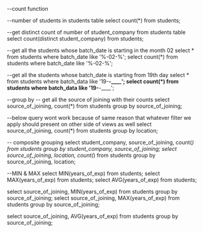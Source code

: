--count function

--number of students in students table
select count(*) from students;


--get distinct count of number of student_company from students table
select count(distinct student_company) from students;


--get all the students whose batch_date is starting in the month 02
select * from students where batch_date like '%-02-%';
select count(*) from students where batch_date like '%-02-%';

--get all the students whose batch_date is starting from 19th day
select * from students where batch_data like '19-__-____';
select count(*) from students where batch_data like '19-__-____';

--group by
-- get all the source of joining with their counts
select source_of_joining, count(*) from students group by source_of_joining;

--below query wont work because of same reason that whatever filter we apply should present on other side of views as well
select source_of_joining, count(*) from students group by location;

-- composite grouping
select student_company, source_of_joining, count(*) from students group by student_company, source_of_joining;
select source_of_joining, location, count(*) from students group by source_of_joining, location;


--MIN & MAX
select MIN(years_of_exp) from students;
select MAX(years_of_exp) from students;
select AVG(years_of_exp) from students;

select source_of_joining, MIN(years_of_exp) from students group by source_of_joining;
select source_of_joining, MAX(years_of_exp) from students group by source_of_joining;

select source_of_joining, AVG(years_of_exp) from students group by source_of_joining;
